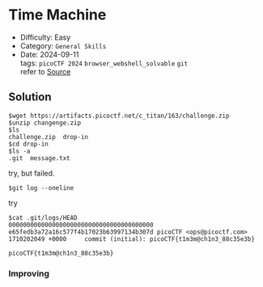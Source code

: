 # Time Machine
- Difficulty: Easy
- Category: `General Skills`  
- Date: 2024-09-11  
tags: `picoCTF 2024` `browser_webshell_solvable` `git`  
refer to [Source](https://play.picoctf.org/practice/challenge/425)

## Solution
``` shell
$wget https://artifacts.picoctf.net/c_titan/163/challenge.zip
$unzip changenge.zip
$ls
challenge.zip  drop-in
$cd drop-in
$ls -a
.git  message.txt
```
try, but failed.
``` shell
$git log --oneline
```
try
``` shell
$cat .git/logs/HEAD
0000000000000000000000000000000000000000 e65fedb3a72a16c577f4b17023b63997134b307d picoCTF <ops@picoctf.com> 1710202049 +0000     commit (initial): picoCTF{t1m3m@ch1n3_88c35e3b}
```
``` plain
picoCTF{t1m3m@ch1n3_88c35e3b}
```

### Improving
